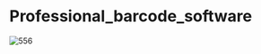 # Professional_barcode_software
![556](https://user-images.githubusercontent.com/69715395/114313198-38c90180-9afe-11eb-85d5-9954345620f9.PNG)
